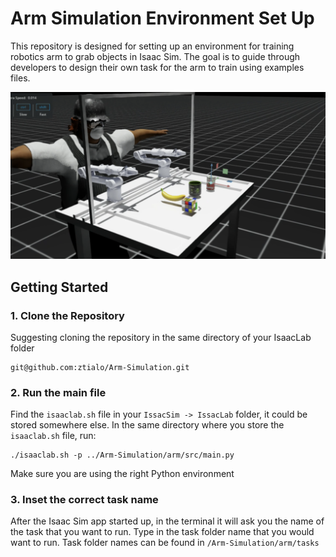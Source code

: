 # Arm Simulation Environment Set Up
This repository is designed for setting up an environment for training robotics arm to grab objects in Isaac Sim. The goal is to guide through developers to design their own task for the arm to train using examples files.

<p align="center">
<img src="photos/environment-example1.png" alt="Task Demo" width="800"/>
</p>

## Getting Started

### 1. Clone the Repository
Suggesting cloning the repository in the same directory of your IsaacLab folder

```
git@github.com:ztialo/Arm-Simulation.git
```

### 2. Run the main file
Find the `isaaclab.sh` file in your `IssacSim -> IssacLab` folder, it could be stored somewhere else. In the same directory where you store the `isaaclab.sh` file, run:

```
./isaaclab.sh -p ../Arm-Simulation/arm/src/main.py
```
Make sure you are using the right Python environment

### 3. Inset the correct task name
After the Isaac Sim app started up, in the terminal it will ask you the name of the task that you want to run. Type in the task folder name that you would want to run.
Task folder names can be found in `/Arm-Simulation/arm/tasks`



